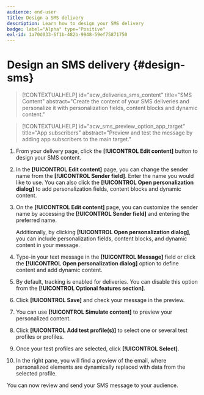 ```yaml
---
audience: end-user
title: Design a SMS delivery
description: Learn how to design your SMS delivery
badge: label="Alpha" type="Positive"
exl-id: 1a70d033-6f1b-482b-9948-59ef75871750
---
```

# Design an SMS delivery {#design-sms}

>[!CONTEXTUALHELP]
>id="acw_deliveries_sms_content"
>title="SMS Content"
>abstract="Create the content of your SMS deliveries and personalize it with personalization fields, content blocks and dynamic content."

>[!CONTEXTUALHELP]
>id="acw_sms_preview_option_app_target"
>title="App subscribers"
>abstract="Preview and test the message by adding app subscribers to the main target."

1. From your delivery page, click the **[!UICONTROL Edit content]** button to design your SMS content.

1. In the **[!UICONTROL Edit content]** page, you can change the sender name from the **[!UICONTROL Sender field]**. Enter the name you would like to use. You can also click the **[!UICONTROL Open personalization dialog]** to add personalization fields, content blocks and dynamic content.

1. On the **[!UICONTROL Edit content]** page, you can customize the sender name by accessing the **[!UICONTROL Sender field]** and entering the preferred name. 

    Additionally, by clicking **[!UICONTROL Open personalization dialog]**, you can include personalization fields, content blocks, and dynamic content in your message.

1. Type-in your text message in the **[!UICONTROL Message]** field or click the **[!UICONTROL Open personalization dialog]** option to define content and add dynamic content.

1. By default, tracking is enabled for deliveries. You can disable this option from the **[!UICONTROL Optional features section]**.

1. Click **[!UICONTROL Save]** and check your message in the preview. 

1. You can use **[!UICONTROL Simulate content]** to preview your personalized content.

1. Click **[!UICONTROL Add test profile(s)]** to select one or several test profiles or profiles.

1. Once your test profiles are selected, click **[!UICONTROL Select]**.

1. In the right pane, you will find a preview of the email, where personalized elements are dynamically replaced with data from the selected profile.

You can now review and send your SMS message to your audience.
